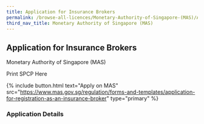 ```yaml
---
title: Application for Insurance Brokers
permalink: /browse-all-licences/Monetary-Authority-of-Singapore-(MAS)/Application-for-Insurance-Brokers
third_nav_title: Monetary Authority of Singapore (MAS)
---
```


## Application for Insurance Brokers

Monetary Authority of Singapore (MAS)

Print SPCP Here


{% include button.html text="Apply on MAS" src="https://www.mas.gov.sg/regulation/forms-and-templates/application-for-registration-as-an-insurance-broker" type="primary" %}

### Application Details


